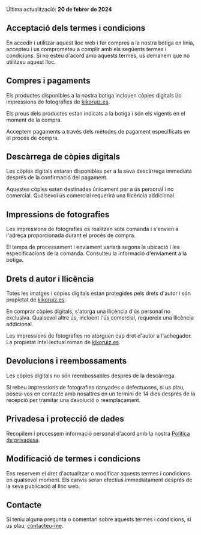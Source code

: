 Última actualització: **20 de febrer de 2024**

## Acceptació dels termes i condicions

En accedir i utilitzar aquest lloc web i fer compres a la nostra botiga en línia, accepteu i us comprometeu a complir amb els següents termes i condicions. Si no esteu d'acord amb aquests termes, us demanem que no utilitzeu aquest lloc.

## Compres i pagaments

Els productes disponibles a la nostra botiga inclouen còpies digitals i/o impressions de fotografies de [kikoruiz.es](/).

Els preus dels productes estan indicats a la botiga i són els vigents en el moment de la compra.

Acceptem pagaments a través dels mètodes de pagament especificats en el procés de compra.

## Descàrrega de còpies digitals

Les còpies digitals estaran disponibles per a la seva descàrrega immediata després de la confirmació del pagament.

Aquestes còpies estan destinades únicament per a ús personal i no comercial. Qualsevol ús comercial requerirà una llicència addicional.

## Impressions de fotografies

Les impressions de fotografies es realitzen sota comanda i s'envien a l'adreça proporcionada durant el procés de compra.

El temps de processament i enviament variarà segons la ubicació i les especificacions de la comanda. Consulteu la informació d'enviament a la botiga.

## Drets d autor i llicència

Totes les imatges i còpies digitals estan protegides pels drets d'autor i són propietat de [kikoruiz.es](/).

En comprar còpies digitals, s'atorga una llicència d'ús personal no exclusiva. Qualsevol altre ús, incloent l'ús comercial, requereix una llicència addicional.

Les impressions de fotografies no atorguen cap dret d'autor a l'achegador. La propietat intel·lectual roman de [kikoruiz.es](/).

## Devolucions i reembossaments

Les còpies digitals no són reembossables després de la descàrrega.

Si rebeu impressions de fotografies danyades o defectuoses, si us plau, poseu-vos en contacte amb nosaltres en un termini de 14 dies després de la recepció per tramitar una devolució o reemplaçament.

## Privadesa i protecció de dades

Recopilem i processem informació personal d'acord amb la nostra [Política de privadesa](/politica-de-privacitat).

## Modificació de termes i condicions

Ens reservem el dret d'actualitzar o modificar aquests termes i condicions en qualsevol moment. Els canvis seran efectius immediatament després de la seva publicació al lloc web.

## Contacte

Si teniu alguna pregunta o comentari sobre aquests termes i condicions, si us plau, [contacteu-me](/#contacte).

